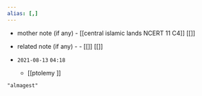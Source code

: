 ```yaml
---
alias: [,]
---
```

- mother note (if any)
		- [[central islamic lands NCERT 11 C4]] [[]]
- related note (if any) -
		- [[]] [[]]


- `2021-08-13`  `04:18`
	- [[ptolemy ]]

```query
"almagest"
```

